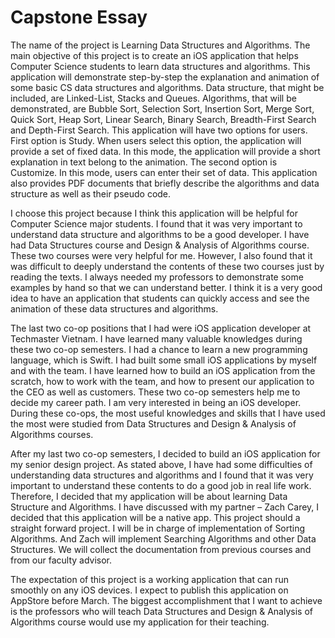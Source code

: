 # Capstone Essay

The name of the project is Learning Data Structures and Algorithms. The main objective of this project is to create an iOS application that helps Computer Science students to learn data structures and algorithms. This application will demonstrate step-by-step the explanation and animation of some basic CS data structures and algorithms. Data structure, that might be included, are Linked-List, Stacks and Queues. Algorithms, that will be demonstrated, are Bubble Sort, Selection Sort, Insertion Sort, Merge Sort, Quick Sort, Heap Sort, Linear Search, Binary Search, Breadth-First Search and Depth-First Search. This application will have two options for users. First option is Study. When users select this option, the application will provide a set of fixed data. In this mode, the application will provide a short explanation in text belong to the animation. The second option is Customize. In this mode, users can enter their set of data. This application also provides PDF documents that briefly describe the algorithms and data structure as well as their pseudo code.

I choose this project because I think this application will be helpful for Computer Science major students. I found that it was very important to understand data structure and algorithms to be a good developer. I have had Data Structures course and Design & Analysis of Algorithms course. These two courses were very helpful for me. However, I also found that it was difficult to deeply understand the contents of these two courses just by reading the texts. I always needed my professors to demonstrate some examples by hand so that we can understand better. I think it is a very good idea to have an application that students can quickly access and see the animation of these data structures and algorithms. 

The last two co-op positions that I had were iOS application developer at Techmaster Vietnam. I have learned many valuable knowledges during these two co-op semesters. I had a chance to learn a new programming language, which is Swift. I had built some small iOS applications by myself and with the team. I have learned how to build an iOS application from the scratch, how to work with the team, and how to present our application to the CEO as well as customers. These two co-op semesters help me to decide my career path. I am very interested in being an iOS developer.  During these co-ops, the most useful knowledges and skills that I have used the most were studied from Data Structures and Design & Analysis of Algorithms courses. 

After my last two co-op semesters, I decided to build an iOS application for my senior design project. As stated above, I have had some difficulties of understanding data structures and algorithms and I found that it was very important to understand these contents to do a good job in real life work. Therefore, I decided that my application will be about learning Data Structure and Algorithms. I have discussed with my partner – Zach Carey, I decided that this application will be a native app. This project should a straight forward project. I will be in charge of implementation of Sorting Algorithms. And Zach will implement Searching Algorithms and other Data Structures. We will collect the documentation from previous courses and from our faculty advisor.

The expectation of this project is a working application that can run smoothly on any iOS devices. I expect to publish this application on AppStore before March. The biggest accomplishment that I want to achieve is the professors who will teach Data Structures and Design & Analysis of Algorithms course would use my application for their teaching.
